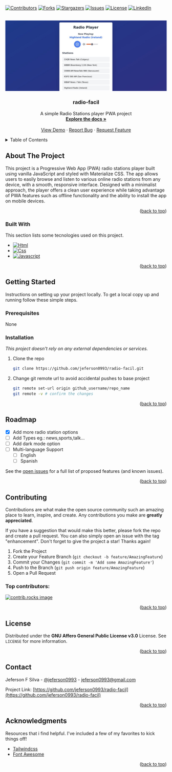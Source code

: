 <a id="readme-top"></a>

<!-- PROJECT SHIELDS -->
[![Contributors][contributors-shield]][contributors-url]
[![Forks][forks-shield]][forks-url]
[![Stargazers][stars-shield]][stars-url]
[![Issues][issues-shield]][issues-url]
[![License][license-shield]][license-url]
[![LinkedIn][linkedin-shield]][linkedin-url]

<!-- PROJECT LOGO -->
<br />
<div align="center">
  <a href="https://github.com/jeferson0993/radio-facil">
    <img src="./printscreen.jpg" alt="Screen">
  </a>

  <h3 align="center">radio-facil</h3>

  <p align="center">
    A simple Radio Stations player PWA project
    <br />
    <a href="https://github.com/jeferson0993/radio-facil"><strong>Explore the docs »</strong></a>
    <br />
    <br />
    <a href="https://radio-facil.web.app/">View Demo</a>
    ·
    <a href="https://github.com/jeferson0993/radio-facil/issues/new?labels=bug&template=bug-report---.md">Report Bug</a>
    ·
    <a href="https://github.com/jeferson0993/radio-facil/issues/new?labels=enhancement&template=feature-request---.md">Request Feature</a>
  </p>
</div>



<!-- TABLE OF CONTENTS -->
<details>
  <summary>Table of Contents</summary>
  <ol>
    <li>
      <a href="#about-the-project">About The Project</a>
      <ul>
        <li><a href="#built-with">Built With</a></li>
      </ul>
    </li>
    <li>
      <a href="#getting-started">Getting Started</a>
      <ul>
        <li><a href="#prerequisites">Prerequisites</a></li>
        <li><a href="#installation">Installation</a></li>
      </ul>
    </li>
    <li><a href="#roadmap">Roadmap</a></li>
    <li><a href="#contributing">Contributing</a></li>
    <li><a href="#license">License</a></li>
    <li><a href="#contact">Contact</a></li>
    <li><a href="#acknowledgments">Acknowledgments</a></li>
  </ol>
</details>



<!-- ABOUT THE PROJECT -->
## About The Project

This project is a Progressive Web App (PWA) radio stations player built using vanilla JavaScript and styled with Materialize CSS. The app allows users to easily browse and listen to various online radio stations from any device, with a smooth, responsive interface. Designed with a minimalist approach, the player offers a clean user experience while taking advantage of PWA features such as offline functionality and the ability to install the app on mobile devices.

<p align="right">(<a href="#readme-top">back to top</a>)</p>



### Built With

This section lists some tecnologies used on this project.

* [![Html][html]][Html-url]
* [![Css][Css]][Css-url]
* [![Javascript][javascript]][Javascript]

<p align="right">(<a href="#readme-top">back to top</a>)</p>



<!-- GETTING STARTED -->
## Getting Started

Instructions on setting up your project locally.
To get a local copy up and running follow these simple steps.

### Prerequisites

None

### Installation

_This project doesn't rely on any external dependencies or services._

1. Clone the repo
   ```sh
   git clone https://github.com/jeferson0993/radio-facil.git
   ```
1. Change git remote url to avoid accidental pushes to base project
   ```sh
   git remote set-url origin github_username/repo_name
   git remote -v # confirm the changes
   ```

<p align="right">(<a href="#readme-top">back to top</a>)</p>


<!-- ROADMAP -->
## Roadmap

- [x] Add more radio station options
- [ ] Add Types eg.: news,sports,talk...
- [ ] Add dark mode option
- [ ] Multi-language Support
    - [ ] English
    - [ ] Spanish

See the [open issues](https://github.com/jeferson0993/radio-facil/issues) for a full list of proposed features (and known issues).

<p align="right">(<a href="#readme-top">back to top</a>)</p>


<!-- CONTRIBUTING -->
## Contributing

Contributions are what make the open source community such an amazing place to learn, inspire, and create. Any contributions you make are **greatly appreciated**.

If you have a suggestion that would make this better, please fork the repo and create a pull request. You can also simply open an issue with the tag "enhancement".
Don't forget to give the project a star! Thanks again!

1. Fork the Project
2. Create your Feature Branch (`git checkout -b feature/AmazingFeature`)
3. Commit your Changes (`git commit -m 'Add some AmazingFeature'`)
4. Push to the Branch (`git push origin feature/AmazingFeature`)
5. Open a Pull Request

### Top contributors:

<a href="https://github.com/jeferson0993/radio-facil/graphs/contributors">
  <img src="https://contrib.rocks/image?repo=jeferson0993/radio-facil" alt="contrib.rocks image" />
</a>

<p align="right">(<a href="#readme-top">back to top</a>)</p>



<!-- LICENSE -->
## License

Distributed under the <strong>GNU Affero General Public License v3.0</strong> License. See `LICENSE` for more information.

<p align="right">(<a href="#readme-top">back to top</a>)</p>



<!-- CONTACT -->
## Contact

Jeferson F Silva - [@jeferson0993](https://twitter.com/jeferson0993) - jeferson0993@gmail.com

Project Link: [https://github.com/jeferson0993/radio-facil](https://github.com/jeferson0993/radio-facil)

<p align="right">(<a href="#readme-top">back to top</a>)</p>



<!-- ACKNOWLEDGMENTS -->
## Acknowledgments

Resources that i find helpful. I've included a few of my favorites to kick things off!

* [Tailwindcss](https://tailwindcss.com/docs/installation)
* [Font Awesome](https://fontawesome.com)

<p align="right">(<a href="#readme-top">back to top</a>)</p>



<!-- MARKDOWN LINKS & IMAGES -->
<!-- https://www.markdownguide.org/basic-syntax/#reference-style-links -->
[contributors-shield]: https://img.shields.io/github/contributors/jeferson0993/radio-facil.svg?style=for-the-badge
[contributors-url]: https://github.com/jeferson0993/radio-facil/graphs/contributors

[forks-shield]: https://img.shields.io/github/forks/jeferson0993/radio-facil.svg?style=for-the-badge
[forks-url]: https://github.com/jeferson0993/radio-facil/network/members

[stars-shield]: https://img.shields.io/github/stars/jeferson0993/radio-facil.svg?style=for-the-badge
[stars-url]: https://github.com/jeferson0993/radio-facil/stargazers

[issues-shield]: https://img.shields.io/github/issues/jeferson0993/radio-facil.svg?style=for-the-badge
[issues-url]: https://github.com/jeferson0993/radio-facil/issues

[license-shield]: https://img.shields.io/github/license/jeferson0993/radio-facil.svg?style=for-the-badge
[license-url]: https://github.com/jeferson0993/radio-facil/blob/main/LICENSE

[linkedin-shield]: https://img.shields.io/badge/-LinkedIn-black.svg?style=for-the-badge&logo=linkedin&colorB=555
[linkedin-url]: https://www.linkedin.com/in/jeferson-silva-b68a56302

[product-screenshot]: ./printscreen.jpg

[Html]: https://img.shields.io/badge/html-FF5733?style=for-the-badge&logo=html5&logoColor=white
[Html-url]: https://developer.mozilla.org/en-US/docs/Web/Html

[Css]: https://img.shields.io/badge/css-1E90FF?style=for-the-badge&logo=css3&logoColor=white
[Css-url]: https://developer.mozilla.org/en-US/docs/Web/Css

[Javascript]: https://img.shields.io/badge/javascript-FFA500?style=for-the-badge&logo=javascript&logoColor=white
[Javascript-url]: https://developer.mozilla.org/en-US/docs/Web/JavaScript

[Angular.io]: https://img.shields.io/badge/Angular-DD0031?style=for-the-badge&logo=angular&logoColor=white
[Angular-url]: https://angular.io/


